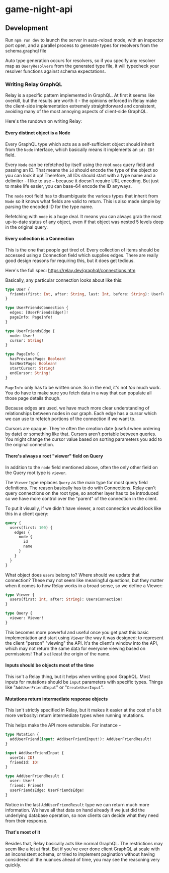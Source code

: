 # game-night-api

## Development

Run `npm run dev` to launch the server in auto-reload mode, with an inspector port open, and a parallel process to generate types for resolvers from the schema.graphql file

Auto type generation occurs for resolvers, so if you specify any resolver map as `QueryResolvers` from the generated type file, it will typecheck your resolver functions against schema expectations.

### Writing Relay GraphQL

Relay is a specific pattern implemented in GraphQL. At first it seems like overkill, but the results are worth it - the opinions enforced in Relay make the client-side implementation extremely straightforward and consistent, avoiding many of the most annoying aspects of client-side GraphQL.

Here's the rundown on writing Relay:

#### Every distinct object is a Node

Every GraphQL type which acts as a self-sufficient object should inherit from the `Node` interface, which basically means it implements an `id: ID!` field.

Every `Node` can be refetched by itself using the root `node` query field and passing an ID. That means the `id` should encode the type of the object so you can look it up! Therefore, all IDs should start with a type name and a delimiter - I like to use `~` because it doesn't require URL encoding. But just to make life easier, you can base-64 encode the ID anyways.

The `node` root field has to disambiguate the various types that inherit from `Node` so it knows what fields are valid to return. This is also made simple by parsing the encoded ID for the type name.

Refetching with `node` is a huge deal. It means you can always grab the most up-to-date status of any object, even if that object was nested 5 levels deep in the original query.

#### Every collection is a Connection

This is the one that people get tired of. Every collection of items should be accessed using a Connection field which supplies edges. There are really good design reasons for requiring this, but it does get tedious.

Here's the full spec: https://relay.dev/graphql/connections.htm

Basically, any particular connection looks about like this:

```graphql
type User {
  friends(first: Int, after: String, last: Int, before: String): UserFriendsConnection!
}

type UserFriendsConnection {
  edges: [UserFriendsEdge!]!
  pageInfo: PageInfo!
}

type UserFriendsEdge {
  node: User!
  cursor: String!
}

type PageInfo {
  hasPreviousPage: Boolean!
  hasNextPage: Boolean!
  startCursor: String!
  endCursor: String!
}
```

`PageInfo` only has to be written once. So in the end, it's not _too_ much work. You do have to make sure you fetch data in a way that can populate all those page details though.

Because edges are used, we have much more clear understanding of relationships between nodes in our graph. Each edge has a cursor which we can use to refetch portions of the connection if we want to.

Cursors are opaque. They're often the creation date (useful when ordering by date) or something like that. Cursors aren't portable between queries. You might change the cursor value based on sorting parameters you add to the original connection.

#### There's always a root "viewer" field on Query

In addition to the `node` field mentioned above, often the only other field on the Query root type is `viewer`.

The `Viewer` type replaces `Query` as the main type for most query field definitions. The reason basically has to do with Connections. Relay can't query connections on the root type, so another layer has to be introduced so we have more control over the "parent" of the connection in the client.

To put it visually, if we didn't have viewer, a root connection would look like this in a client query:

```graphql
query {
  users(first: 100) {
    edges {
      node {
        id
        name
      }
    }
  }
}
```

What object does `users` belong to? Where should we update that connection? These may not seem like meaningful questions, but they matter when it comes to how Relay works in a broad sense, so we define a Viewer:

```graphql
type Viewer {
  users(first: Int, after: String): UsersConnection!
}

type Query {
  viewer: Viewer!
}
```

This becomes more powerful and useful once you get past this basic implementation and start using `Viewer` the way it was designed: to represent the client "person" "viewing" the API. It's the client's window into the API, which may not return the same data for everyone viewing based on permissions! That's at least the origin of the name.

#### Inputs should be objects most of the time

This isn't a Relay thing, but it helps when writing good GraphQL. Most inputs for mutations should be `input` parameters with specific types. Things like "`AddUserFriendInput`" or "`CreateUserInput`".

#### Mutations return intermediate response objects

This isn't strictly specified in Relay, but it makes it easier at the cost of a bit more verbosity: return intermediate types when running mutations.

This helps make the API more extensible. For instance -

```graphql
type Mutation {
  addUserFriend(input: AddUserFriendInput!): AddUserFriendResult!
}

input AddUserFriendInput {
  userId: ID!
  friendId: ID!
}

type AddUserFriendResult {
  user: User!
  friend: Friend!
  userFriendsEdge: UserFriendsEdge!
}
```

Notice in the last `AddUserFriendResult` type we can return much more information. We have all that data on hand already if we just did the underlying database operation, so now clients can decide what they need from their response.

#### That's most of it

Besides that, Relay basically acts like normal GraphQL. The restrictions may seem like a lot at first. But if you've ever done client GraphQL at scale with an inconsistent schema, or tried to implement pagination without having considered all the nuances ahead of time, you may see the reasoning very quickly.
